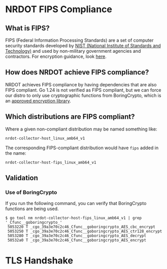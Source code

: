 # NRDOT FIPS Compliance

## What is FIPS?

FIPS (Federal Information Processing Standards) are a set of computer security standards developed by [NIST (National Institute of Standards and Technology)](https://csrc.nist.gov/projects/cryptographic-module-validation-program/certificate/4953) and used by non-military government agencies and contractors. For encryption guidance, look [here](https://newrelic.atlassian.net/wiki/spaces/STAN/pages/3500179508/Encryption+-+New+FY25).

## How does NRDOT achieve FIPS compliance?

NRDOT achieves FIPS compliance by having dependencies that are also FIPS compliant.
Go 1.24 is not verified as FIPS compliant, but we can force our distro to only use cryptographic functions from BoringCrypto, which is an [approved encryption library](https://newrelic.atlassian.net/wiki/spaces/STAN/pages/2788884481/Approved+Encryption+Libraries).

## Which distributions are FIPS compliant?

Where a given non-compliant distribution may be named something like:

```
nrdot-collector-host_linux_amb64_v1
```

The corresponding FIPS-compliant distribution would have `fips` added in the name:

```
nrdot-collector-host-fips_linux_amb64_v1
```

## Validation

### Use of BoringCrypto

If you run the following command, you can verify that BoringCrypto functions are being used.


```
$ go tool nm nrdot-collector-host-fips_linux_amb64_v1 | grep '_Cfunc__goboringcrypto_'
 5053220 T _cgo_39a3e70c2c46_Cfunc__goboringcrypto_AES_cbc_encrypt
 5053250 T _cgo_39a3e70c2c46_Cfunc__goboringcrypto_AES_ctr128_encrypt
 5053280 T _cgo_39a3e70c2c46_Cfunc__goboringcrypto_AES_decrypt
 50532a0 T _cgo_39a3e70c2c46_Cfunc__goboringcrypto_AES_encrypt
```
# TLS Handshake
